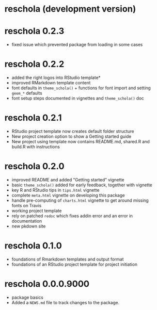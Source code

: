 # reschola (development version)

# reschola 0.2.3

* fixed issue which prevented package from loading in some cases

# reschola 0.2.2

* added the right logos into RStudio template*
* improved RMarkdown template content
* font defaults in `theme_schola()` + functions for font import and setting `geom_*` defaults
* font setup steps documented in vignettes and `theme_schola()` doc

# reschola 0.2.1

* RStudio project template now creates default folder structure
* New project creation option to show a Getting started guide
* New project using template now contains README.md, shared.R and build.R with instructions

# reschola 0.2.0

* improved README and added "Getting started" vignette
* basic `theme_schola()` added for early feedback, together with vignette
* key R and RStudio tips in `tips.html` vignette
* complete `meta.html` vignette on developing this package
* handle pre-computing of `charts.html` vignette to get around missing fonts on Travis
* working project template
* rely on patched `redoc` which fixes addin error and an error in documentation
* new pkdown site 

# reschola 0.1.0

* foundations of Rmarkdown templates and output format
* foundations of an RStudio project template for project initiation

# reschola 0.0.0.9000

* package basics
* Added a `NEWS.md` file to track changes to the package.
